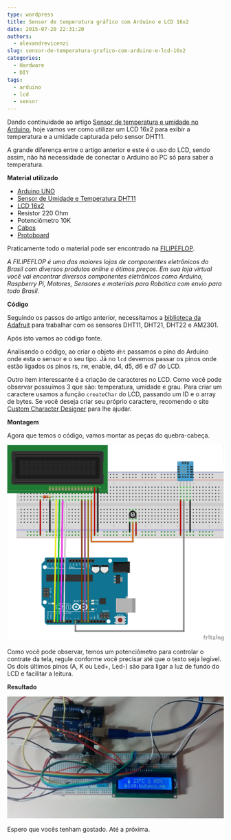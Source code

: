 ```yaml
---
type: wordpress
title: Sensor de temperatura gráfico com Arduino e LCD 16x2
date: 2015-07-20 22:31:20
authors:
  - alexandrevicenzi
slug: sensor-de-temperatura-grafico-com-arduino-e-lcd-16x2
categories:
  - Hardware
  - DIY
tags:
  - arduino
  - lcd
  - sensor
---
```


Dando continuidade ao artigo <a href="/sensor-de-temperatura-e-umidade-no-arduino" target="_blank">Sensor de temperatura e umidade no Arduino</a>, hoje vamos ver como utilizar um LCD 16x2 para exibir a temperatura e a umidade capturada pelo sensor DHT11.

A grande diferença entre o artigo anterior e este é o uso do LCD, sendo assim, não há necessidade de conectar o Arduino ao PC só para saber a temperatura.

<!--more-->

<strong>Material utilizado</strong>
<ul>
	<li><a href="http://www.filipeflop.com/pd-6b58d-arduino-uno-r3-cabo-usb.html?utm_source=BlogButeco&amp;utm_medium=Banner&amp;utm_campaign=ButecoOpenSource" target="_blank">Arduino UNO</a></li>
	<li><a href="http://www.filipeflop.com/pd-6b8f7-sensor-de-umidade-e-temperatura-dht11.html?utm_source=BlogButeco&amp;utm_medium=Banner&amp;utm_campaign=ButecoOpenSource" target="_blank">Sensor de Umidade e Temperatura DHT11</a></li>
	<li><a href="http://www.filipeflop.com/pd-6b7e4-display-lcd-16x2.html?utm_source=BlogButeco&amp;utm_medium=Banner&amp;utm_campaign=ButecoOpenSource" target="_blank">LCD 16x2</a></li>
	<li>Resistor 220 Ohm</li>
	<li>Potenciômetro 10K</li>
	<li><a href="http://www.filipeflop.com/pd-6b637-kit-jumpers-macho-macho-x65-unidades.html?utm_source=BlogButeco&amp;utm_medium=Banner&amp;utm_campaign=ButecoOpenSource" target="_blank">Cabos</a></li>
	<li><a href="http://www.filipeflop.com/pd-6b60e-protoboard-830-pontos.html?utm_source=BlogButeco&amp;utm_medium=Banner&amp;utm_campaign=ButecoOpenSource" target="_blank">Protoboard</a></li>
</ul>
Praticamente todo o material pode ser encontrado na <a href="http://www.filipeflop.com/?utm_source=BlogButeco&amp;utm_medium=Banner&amp;utm_campaign=ButecoOpenSource" target="_blank">FILIPEFLOP</a>.

<em>A FILIPEFLOP é uma das maiores lojas de componentes eletrônicos do Brasil com diversos produtos online e ótimos preços. Em sua loja virtual você vai encontrar diversos componentes eletrônicos como Arduino, Raspberry Pi, Motores, Sensores e materiais para Robótica com envio para todo Brasil.</em>

<strong>Código</strong>

Seguindo os passos do artigo anterior, necessitamos a <a href="https://github.com/adafruit/DHT-sensor-library" target="_blank">biblioteca da Adafruit</a> para trabalhar com os sensores DHT11, DHT21, DHT22 e AM2301.

Após isto vamos ao código fonte.

<script src="//gistfy-app.herokuapp.com/github/ButecoOpenSource/arduino-examples/LCD_DHT11.ino" type="text/javascript"></script>

Analisando o código, ao criar o objeto <code>dht</code> passamos o pino do Arduino onde esta o sensor e o seu tipo. Já no <code>lcd</code> devemos passar os pinos onde estão ligados os pinos rs, rw, enable, d4, d5, d6 e d7 do LCD.

Outro item interessante é a criação de caracteres no LCD. Como você pode observar possuímos 3 que são: temperatura, umidade e grau. Para criar um caractere usamos a função <code>createChar</code> do LCD, passando um ID e o array de bytes.
Se você deseja criar seu próprio caractere, recomendo o site <a href="http://mikeyancey.com/hamcalc/lcd_characters.php" target="_blank">Custom Character Designer</a> para lhe ajudar.

<strong>Montagem</strong>

Agora que temos o código, vamos montar as peças do quebra-cabeça.

<img title="LCD DHT11" src="/images/wp-content/uploads/2015/07/lcd_dht11_bb.png" alt="LCD DHT11" />

Como você pode observar, temos um potenciômetro para controlar o contrate da tela, regule conforme você precisar até que o texto seja legível. Os dois últimos pinos (A, K ou Led+, Led-) são para ligar a luz de fundo do LCD e facilitar a leitura.

<strong>Resultado</strong>

<img title="Arduino LCD 16x2 DHT11 Sensor" src="/images/wp-content/uploads/2015/07/Arduino_LCD_16x2_DHT11_Sensor.jpg" alt="Arduino LCD 16x2 DHT11 Sensor" />

Espero que vocês tenham gostado. Até a próxima.
